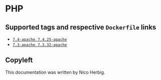 # PHP

## Supported tags and respective `Dockerfile` links

 * [`7.4-apache`, `7.4.25-apache`](https://github.com/nicoherbigio/docker-php/blob/master/7.4/debian/apache/default/Dockerfile)
 * [`7.3-apache`, `7.3.32-apache`](https://github.com/nicoherbigio/docker-php/blob/master/7.3/debian/apache/default/Dockerfile)

## Copyleft

This documentation was written by Nico Herbig.
